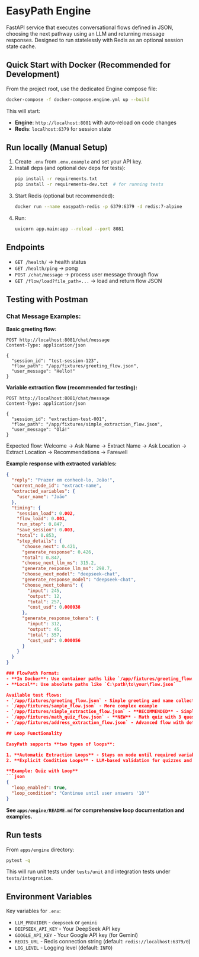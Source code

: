 # EasyPath Engine

FastAPI service that executes conversational flows defined in JSON, choosing the next pathway using an LLM and returning message responses. Designed to run statelessly with Redis as an optional session state cache.

## Quick Start with Docker (Recommended for Development)

From the project root, use the dedicated Engine compose file:

```bash
docker-compose -f docker-compose.engine.yml up --build
```

This will start:
- **Engine**: `http://localhost:8081` with auto-reload on code changes
- **Redis**: `localhost:6379` for session state

## Run locally (Manual Setup)

1. Create `.env` from `.env.example` and set your API key.
2. Install deps (and optional dev deps for tests):
   ```bash
   pip install -r requirements.txt
   pip install -r requirements-dev.txt  # for running tests
   ```
3. Start Redis (optional but recommended):
   ```bash
   docker run --name easypath-redis -p 6379:6379 -d redis:7-alpine
   ```
4. Run:
   ```bash
   uvicorn app.main:app --reload --port 8081
   ```

## Endpoints

- `GET /health/` → health status
- `GET /health/ping` → pong
- `POST /chat/message` → process user message through flow
- `GET /flow/load?file_path=...` → load and return flow JSON

## Testing with Postman

### Chat Message Examples:

**Basic greeting flow:**
```http
POST http://localhost:8081/chat/message
Content-Type: application/json

{
  "session_id": "test-session-123",
  "flow_path": "/app/fixtures/greeting_flow.json",
  "user_message": "Hello!"
}
```

**Variable extraction flow (recommended for testing):**
```http
POST http://localhost:8081/chat/message
Content-Type: application/json

{
  "session_id": "extraction-test-001",
  "flow_path": "/app/fixtures/simple_extraction_flow.json",
  "user_message": "Olá!"
}
```

Expected flow: Welcome → Ask Name → Extract Name → Ask Location → Extract Location → Recommendations → Farewell

**Example response with extracted variables:**
```json
{
  "reply": "Prazer em conhecê-lo, João!",
  "current_node_id": "extract-name",
  "extracted_variables": {
    "user_name": "João"
  },
  "timing": {
    "session_load": 0.002,
    "flow_load": 0.001,
    "run_step": 0.847,
    "save_session": 0.003,
    "total": 0.853,
    "step_details": {
      "choose_next": 0.421,
      "generate_response": 0.426,
      "total": 0.847,
      "choose_next_llm_ms": 315.2,
      "generate_response_llm_ms": 298.7,
      "choose_next_model": "deepseek-chat",
      "generate_response_model": "deepseek-chat",
      "choose_next_tokens": {
        "input": 245,
        "output": 12,
        "total": 257,
        "cost_usd": 0.000038
      },
      "generate_response_tokens": {
        "input": 312,
        "output": 45,
        "total": 357,
        "cost_usd": 0.000056
      }
    }
  }
}

### FlowPath Format:
- **In Docker**: Use container paths like `/app/fixtures/greeting_flow.json`
- **Local**: Use absolute paths like `C:\path\to\your\flow.json`

Available test flows:
- `/app/fixtures/greeting_flow.json` - Simple greeting and name collection
- `/app/fixtures/sample_flow.json` - More complex example
- `/app/fixtures/simple_extraction_flow.json` - **RECOMMENDED** - Simple variable extraction flow collecting user name and location
- `/app/fixtures/math_quiz_flow.json` - **NEW** - Math quiz with 3 questions demonstrating explicit loop conditions
- `/app/fixtures/address_extraction_flow.json` - Advanced flow with detailed address extraction and recommendations

## Loop Functionality

EasyPath supports **two types of loops**:

1. **Automatic Extraction Loops** - Stays on node until required variables are collected (free)
2. **Explicit Condition Loops** - LLM-based validation for quizzes and conditional logic

**Example: Quiz with Loop**
```json
{
  "loop_enabled": true,
  "loop_condition": "Continue until user answers '10'"
}
```

**See `apps/engine/README.md` for comprehensive loop documentation and examples.**

## Run tests

From `apps/engine` directory:

```bash
pytest -q
```

This will run unit tests under `tests/unit` and integration tests under `tests/integration`.

## Environment Variables

Key variables for `.env`:
- `LLM_PROVIDER` - `deepseek` or `gemini`
- `DEEPSEEK_API_KEY` - Your DeepSeek API key
- `GOOGLE_API_KEY` - Your Google API key (for Gemini)
- `REDIS_URL` - Redis connection string (default: `redis://localhost:6379/0`)
- `LOG_LEVEL` - Logging level (default: `INFO`)



